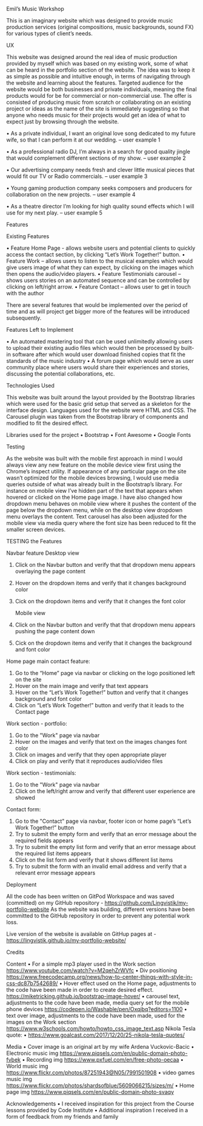 Emil’s Music Workshop

This is an imaginary website which was designed to provide music production services (original compositions, music backgrounds, sound FX) for various types of client’s needs. 

UX

This website was designed around the real idea of music production provided by myself which was based on my existing work, some of what can be heard in the portfolio section of the website.
The idea was to keep it as simple as possible and intuitive enough, in terms of navigating through the website and learning about the features.
Targeted audience for the website would be both businesses and private individuals, meaning the final products would for be for commercial or non-commercial use.
The offer is consisted of producing music from scratch or collaborating on an existing project or ideas as the name of the site is immediately suggesting so that anyone who needs music for their projects would get an idea of what to expect just by browsing through the website.

•	As a private individual, I want an original love song dedicated to my future wife, so that I can perform it at our wedding. – user example 1

•	As a professional radio DJ, I’m always in a search for good quality jingle that would complement different sections of my show. – user example 2

•	Our advertising company needs fresh and clever little musical pieces that would fit our TV or Radio commercials. – user example 3

•	Young gaming production company seeks composers and producers for collaboration on the new projects. – user example 4

•	As a theatre director I’m looking for high quality sound effects which I will use for my next play. – user example 5

Features

Existing Features

•	Feature Home Page - allows website users and potential clients to quickly access the contact section, by clicking “Let’s Work Together!” button.
•	Feature Work – allows users to listen to the musical examples which would give users image of what they can expect, by clicking on the images which then opens the audio/video players.
•	Feature Testimonials carousel – shows users stories on an automated sequence and can be controlled by clicking on left/right arrow.
•	Feature Contact – allows user to get in touch with the author

There are several features that would be implemented over the period of time and as will project get bigger more of the features will be introduced subsequently. 

Features Left to Implement

•	An automated mastering tool that can be used unlimitedly allowing users to upload their existing audio files which would then be processed by built-in software after which would user download finished copies that fit the standards of the music industry
•	A forum page which would serve as user community place where users would share their experiences and stories, discussing the potential collaborations, etc.


Technologies Used

This website was built around the layout provided by the Bootstrap libraries which were used for the basic grid setup that served as a skeleton for the interface design.
Languages used for the website were HTML and CSS.
The Carousel plugin was taken from the Bootstrap library of components and modified to fit the desired effect. 

Libraries used for the project
•	Bootstrap
•	Font Awesome
•	Google Fonts

Testing

As the website was built with the mobile first approach in mind I would always view any new feature on the mobile device view first using the Chrome’s inspect utility. 
If appearance of any particular page on the site wasn’t optimized for the mobile devices browsing, I would use media queries outside of what was already built in the Bootstrap’s library.
For instance on mobile view I’ve hidden part of the text that appears when hovered or clicked on the Home page image. I have also changed how dropdown menu behaves on mobile view where it pushes the content of the page below the dropdown menu, while on the desktop view dropdown menu overlays the content.
Text carousel has also been adjusted for the mobile view via media query where the font size has been reduced to fit the smaller screen devices.

TESTING the Features

Navbar feature
    Desktop view
1.	Click on the Navbar button and verify that that dropdown menu appears overlaying the page content
2.	Hover on the dropdown items and verify that it changes background color
3.	Cick on the dropdown items and verify that it changes the font color

    Mobile view
1.	Click on the Navbar button and verify that that dropdown menu appears pushing the page content down
2.	Cick on the dropdown items and verify that it changes the background and font color

Home page main contact feature:
1.	Go to the “Home” page via navbar or clicking on the logo positioned left on the site
2.	Hover on the main image and verify that text appears 
3.	Hover on the “Let’s Work Together!” button and verify that it changes background and font color
4.	Click on “Let’s Work Together!” button and verify that it leads to the Contact page

Work section - portfolio:
1.	Go to the "Work" page via navbar
2.	Hover on the images and verify that text on the images changes font color
3.	Click on images and verify that they open appropriate player
4.	Click on play and verify that it reproduces audio/video files

Work section - testimonials:
1.	Go to the "Work" page via navbar
2.	Click on the left/right arrow and verify that different user experience are showed

Contact form:
1.	Go to the "Contact" page via navbar, footer icon or home page’s “Let’s Work Together!” button
2.	Try to submit the empty form and verify that an error message about the required fields appears
3.	Try to submit the empty list form and verify that an error message about the required list items appears
4.	Click on the list form and verify that it shows different list items
5.	Try to submit the form with an invalid email address and verify that a relevant error message appears


Deployment

All the code has been written on GitPod Workspace and was saved (committed) on my GitHub repository - https://github.com/Lingvistik/my-portfolio-website
As the website was building, different versions have been committed to the GitHub repository in order to prevent any potential work loss.

Live version of the website is available on GitHup pages at - https://lingvistik.github.io/my-portfolio-website/


Credits

Content
•	For a simple mp3 player used in the Work section
https://www.youtube.com/watch?v=M2qehZrWVfc
•	Div positioning
https://www.freecodecamp.org/news/how-to-center-things-with-style-in-css-dc87b7542689/
•	Hover effect used on the Home page, adjustments to the code have been made in order to create desired effect.
https://miketricking.github.io/bootstrap-image-hover/
•	carousel text, adjustments to the code have been made, media query set for the mobile phone devices
https://codepen.io/Washable/pen/Oxqjbq?editors=1100
•	text over image, adjustments to the code have been made, used for the images on the Work section
https://www.w3schools.com/howto/howto_css_image_text.asp
Nikola Tesla quote:
•   https://www.goalcast.com/2017/12/20/25-nikola-tesla-quotes/

Media
•	Cover image is an original art by my wife Ardena Vuckovic-Bacic
•	Electronic music img
https://www.piqsels.com/en/public-domain-photo-fvbek
•	Recording img
https://www.pxfuel.com/en/free-photo-oecaa
•	World music img
https://www.flickr.com/photos/87251943@N05/7991501908
•	video games music img
https://www.flickr.com/photos/shardsofblue/5609066215/sizes/m/
•	Home page img
https://www.piqsels.com/en/public-domain-photo-svaqy

Acknowledgements
•	I received inspiration for this project from the Course lessons provided by Code Institute
•	Additional inspiration I received in a form of feedback from my friends and family
